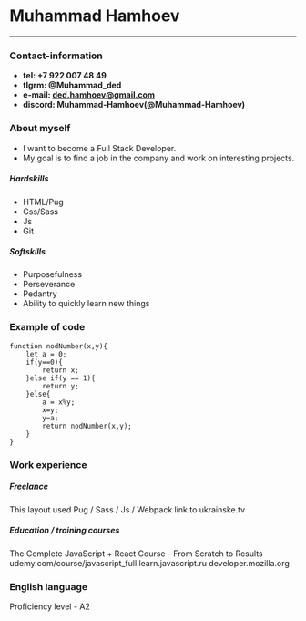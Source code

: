 # Muhammad Hamhoev
---
### Contact-information
- **tel: +7 922 007 48 49**
- **tlgrm: @Muhammad_ded**
- **e-mail: ded.hamhoev@gmail.com**
- **discord: Muhammad-Hamhoev(@Muhammad-Hamhoev)**
### About myself
-	I want to become a Full Stack Developer.
-	My goal is to find a job in the company and work on interesting projects.
##### Hardskills
-   HTML/Pug
-   Css/Sass
-   Js
-   Git
##### Softskills
- Purposefulness
- Perseverance
- Pedantry
- Ability to quickly learn new things
### Example of code
```
function nodNumber(x,y){
	let a = 0;
	if(y==0){
		return x;
	}else if(y == 1){
		return y;
	}else{
		a = x%y;
		x=y;
		y=a;
		return nodNumber(x,y);
	}
}
```
### Work experience
##### Freelance
This layout used 
Pug / Sass / Js / Webpack
link to ukrainske.tv
##### Education / training courses
The Complete JavaScript + React Course - From Scratch to Results udemy.com/course/javascript_full
learn.javascript.ru
developer.mozilla.org
### English language
Proficiency level - A2